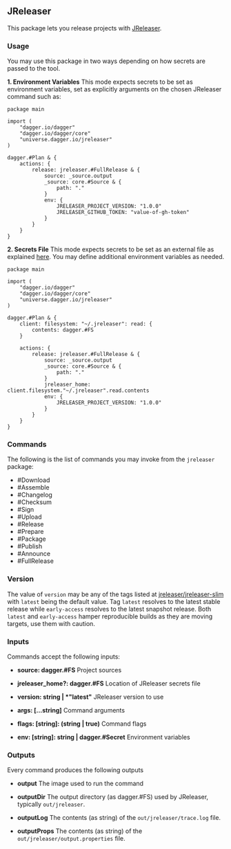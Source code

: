 ## JReleaser
This package lets you release projects with [JReleaser](https://jreleaser.org).

### Usage
You may use this package in two ways depending on how secrets are passed to the tool.

**1. Environment Variables**
This mode expects secrets to be set as environment variables, set as explicitly arguments on the chosen JReleaser command such as:


```
package main

import (
    "dagger.io/dagger"
    "dagger.io/dagger/core"
    "universe.dagger.io/jreleaser"
)

dagger.#Plan & {
    actions: {
        release: jreleaser.#FullRelease & {
            source: _source.output
            _source: core.#Source & {
	            path: "."
	        }
            env: {
                JRELEASER_PROJECT_VERSION: "1.0.0"
                JRELEASER_GITHUB_TOKEN: "value-of-gh-token"
            }
        }
    }
}
```

**2. Secrets File**
This mode expects secrets to be set as an external file as explained [here](https://jreleaser.org/guide/latest/configuration/environment.html).
You may define additional environment variables as needed.


```
package main

import (
    "dagger.io/dagger"
    "dagger.io/dagger/core"
    "universe.dagger.io/jreleaser"
)

dagger.#Plan & {
    client: filesystem: "~/.jreleaser": read: {
        contents: dagger.#FS
    }
    
    actions: {
        release: jreleaser.#FullRelease & {
            source: _source.output
            _source: core.#Source & {
	            path: "."
	        }
            jreleaser_home: client.filesystem."~/.jreleaser".read.contents
            env: {
                JRELEASER_PROJECT_VERSION: "1.0.0"
            }
        }
    }
}
```

### Commands
The following is the list of commands you may invoke from the `jreleaser` package:

 - #Download
 - #Assemble
 - #Changelog
 - #Checksum
 - #Sign
 - #Upload
 - #Release
 - #Prepare
 - #Package
 - #Publish
 - #Announce
 - #FullRelease
 
### Version
The value of `version` may be any of the tags listed at [jreleaser/jreleaser-slim](https://hub.docker.com/repository/docker/jreleaser/jreleaser-slim/tags?page=1&ordering=last_updated)
with `latest` being the default value. Tag `latest` resolves to the latest stable release while `early-access` resolves to the latest snapshot release. Both `latest` and `early-access` hamper reproducible builds as they are moving targets, use them with caution.

### Inputs
Commands accept the following inputs:

 - **source: dagger.#FS**
   Project sources
   
 - **jreleaser_home?: dagger.#FS**
   Location of JReleaser secrets file
 
 - **version: string | \*"latest"**
   JReleaser version to use
 
 - **args: [...string]**
   Command arguments
 
 - **flags: [string]: (string | true)**
   Command flags
   
 - **env: [string]: string | dagger.#Secret**
   Environment variables

### Outputs
Every command produces the following outputs

 - **output**
   The image used to run the command
   
 - **outputDir**
   The output directory (as dagger.#FS) used by JReleaser, typically `out/jreleaser`.
 
 - **outputLog**
   The contents (as string) of the `out/jreleaser/trace.log` file.
 
 - **outputProps**
   The contents (as string) of the `out/jreleaser/output.properties` file.
